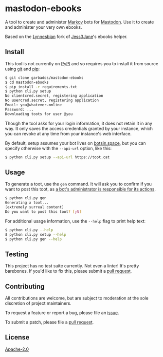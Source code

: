 # mastodon-ebooks

A tool to create and administer [Markov](https://en.wikipedia.org/wiki/Markov_chain) bots for [Mastodon](https://joinmastodon.org/). Use it to create and administer your very own ebooks.

Based on the [Lynnesbian](https://github.com/Lynnesbian/mastodon-ebooks) fork of [Jess3Jane](https://github.com/Jess3Jane/mastodon-ebooks)'s ebooks helper.

## Install

This tool is not currently on [PyPI](https://pypi.org/) and so requires you to install it from source using [git](https://git-scm.com/) and [pip](https://pip.pypa.io/en/stable/installing/):

```bash
$ git clone garbados/mastodon-ebooks
$ cd mastodon-ebooks
$ pip install -r requirements.txt
$ python cli.py setup
No clientcred.secret, registering application
No usercred.secret, registering application
Email: you@whatever.online
Password: ...
Downloading toots for user @you
```

Though the tool asks for your login information, it does not retain it in any way. It only saves the access credentials granted by your instance, which you can revoke at any time from your instance's web interface.

By default, setup assumes your bot lives on [botsin.space](https://botsin.space), but you can specify otherwise with the `--api-url` option, like this:

```bash
$ python cli.py setup --api-url https://toot.cat
```

## Usage

To generate a toot, use the `gen` command. It will ask you to confirm if you want to post this toot, as [a bot's administrator is responsible for its actions](http://mewo2.com/notes/bot-ethics/).

```bash
$ python cli.py gen
Generating a toot...
[extremely surreal content]
Do you want to post this toot? [yN]
```

For additional usage information, use the `--help` flag to print help text:

```bash
$ python cli.py --help
$ python cli.py setup --help
$ python cli.py gen --help
```

## Testing

This project has no test suite currently. Not even a linter! It's pretty barebones. If you'd like to fix this, please submit a [pull request](https://github.com/garbados/mastodon-ebooks/pulls).

## Contributing

All contributions are welcome, but are subject to moderation at the sole discretion of project maintainers.

To request a feature or report a bug, please file an [issue](https://github.com/garbados/mastodon-ebooks/issues).

To submit a patch, please file a [pull request](https://github.com/garbados/mastodon-ebooks/pulls).

## License

[Apache-2.0](https://www.apache.org/licenses/LICENSE-2.0)
